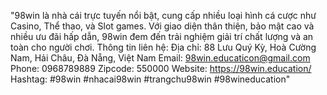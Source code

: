 "98win là nhà cái trực tuyến nổi bật, cung cấp nhiều loại hình cá cược như Casino, Thể thao, và Slot games. Với giao diện thân thiện, bảo mật cao và nhiều ưu đãi hấp dẫn, 98win đem đến trải nghiệm giải trí chất lượng và an toàn cho người chơi.
Thông tin liên hệ: 
Địa chỉ: 88 Lưu Quý Kỳ, Hoà Cường Nam, Hải Châu, Đà Nẵng, Việt Nam
Email: 98win.educaticon@gmail.com
Phone: 0968789889
Zipcode: 550000
Website: https://98win.education/
Hashtag:  #98win #nhacai98win #trangchu98win #98wineducation"